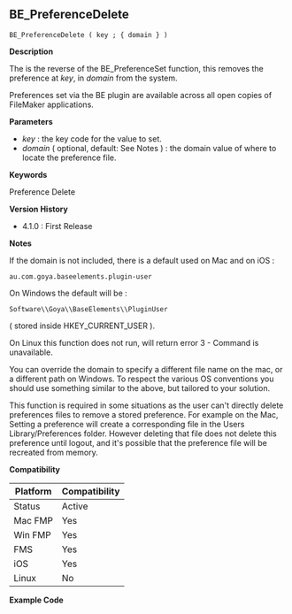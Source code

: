 ## BE_PreferenceDelete

    BE_PreferenceDelete ( key ; { domain } )

**Description**  

The is the reverse of the BE_PreferenceSet function, this removes the preference at *key*, in *domain* from the system.

Preferences set via the BE plugin are available across all open copies of FileMaker applications.

**Parameters**

* *key* : the key code for the value to set.
* *domain* ( optional, default: See Notes ) : the domain value of where to locate the preference file.

**Keywords**  

Preference Delete

**Version History**

* 4.1.0 : First Release

**Notes**

If the domain is not included, there is a default used on Mac and on iOS : 

	au.com.goya.baseelements.plugin-user
	
On Windows the default will be :

	Software\\Goya\\BaseElements\\PluginUser
	
( stored inside HKEY_CURRENT_USER ).

On Linux this function does not run, will return error 3 - Command is unavailable.

You can override the domain to specify a different file name on the mac, or a different path on Windows. To respect the various OS conventions you should use something similar to the above, but tailored to your solution.

This function is required in some situations as the user can't directly delete preferences files to remove a stored preference.  For example on the Mac, Setting a preference will create a corresponding file in the Users Library/Preferences folder.  However deleting that file does not delete this preference until logout, and it's possible that the preference file will be recreated from memory.

**Compatibility** 

| Platform | Compatibility |
|-----------|-----------|
| Status | Active |  
| Mac FMP | Yes  |  
| Win FMP | Yes  |  
| FMS | Yes  |  
| iOS | Yes  |  
| Linux | No  |  

**Example Code**

